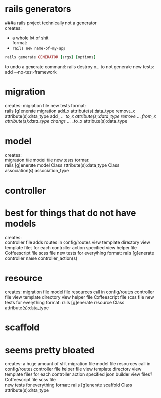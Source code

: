 # rails generators

###a rails project
technically not a generator<br>
creates:
- a whole lot of shit	
format:
- `rails new name-of-my-app`

```ruby
rails generate GENERATOR [args] [options]
```

to undo a generate command: rails destroy x...
to not generate new tests: add --no-test-framework



migration
=========
creates: 
	migration file
	new tests
format: 	
	rails [g]enerate migration
		add_x attribute(s):data_type
		remove_x attribute(s):data_type
		add_ ... _to_x attribute(s):data_type
		remove_ ... _from_x attribute(s):data_type
		change_ ... _to_x attribute(s):data_type



model
=====
creates: 	
	migration file
	model file
	new tests
format: 	
	rails [g]enerate model
		Class attribute(s):data_type
		Class association(s):association_type



controller
=======================================
best for things that do not have models
=======================================
creates: 	
	controller file
	adds routes in config/routes
	view template directory
	view template files for each controller action specified
	view helper file
	Coffeescript file
	scss file
	new tests for everything
format:	
	rails [g]enerate controller
		name controller_action(s)



resource
========
creates:
	migration file
	model file
	resources call in config/routes
	controller file
	view template directory
	view helper file
	Coffeescript file
	scss file
	new tests for everything
format:
	rails [g]enerate resource
		Class attribute(s):data_type



scaffold
====================
seems pretty bloated
====================
creates:
	a huge amount of shit
	migration file
	model file
	resources call in config/routes
	controller file
	helper file
	view template directory
	view template files for each controller action specified
	json builder view files?
	Coffeescript file
	scss file	
	new tests for everything
format:
	rails [g]enerate scaffold
		Class attribute(s):data_type








